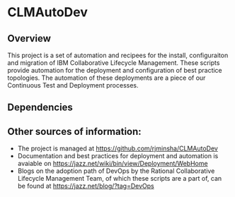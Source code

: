 CLMAutoDev
======

Overview
--------
This project is a set of automation and recipees for the install, configuraiton and migration of IBM Collaborative Lifecycle Management. These scripts provide automation for the deployment and configuration of best practice topologies.  The automation of these deployments are a piece of our Continuous Test and Deployment processes.  

Dependencies
------------


Other sources of information: 
-----------------------------
* The project is managed at https://github.com/rjminsha/CLMAutoDev 
* Documentation and best practices for deployment and automation is avaiable on https://jazz.net/wiki/bin/view/Deployment/WebHome 
* Blogs on the adoption path of DevOps by the Rational Collaborative Lifecycle Management Team, of which these scripts are a part of, can be found at https://jazz.net/blog/?tag=DevOps 
 

